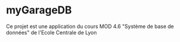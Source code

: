 # myGarageDB
Ce projet est une application du cours MOD 4.6 "Système de base de données" de l'Ecole Centrale de Lyon
